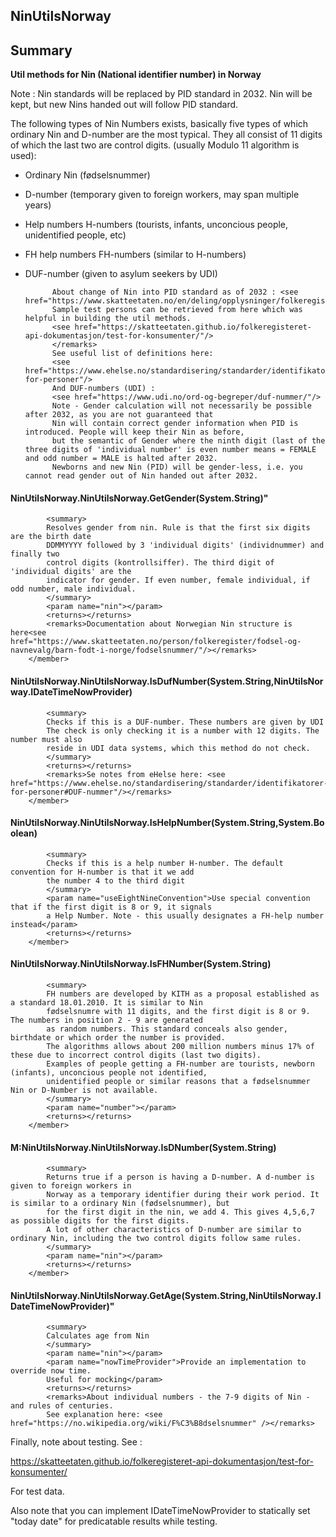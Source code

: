 ﻿## NinUtilsNorway


## Summary 
**Util methods for Nin (National identifier number) in Norway** 

Note : Nin standards will be replaced by PID standard in 2032. Nin will be kept, but new 
Nins handed out will follow PID standard. 

The following types of Nin Numbers exists, basically five types of which ordinary Nin and 
D-number are the most typical. They all consist of 11 digits of which the last two are control 
digits. (usually Modulo 11 algorithm is used): 

- Ordinary Nin (fødselsnummer) 
- D-number (temporary given to foreign workers, may span multiple years) 
- Help numbers H-numbers (tourists, infants, unconcious people, unidentified people, etc)
- FH help numbers FH-numbers (similar to H-numbers)
- DUF-number (given to asylum seekers by UDI)

            About change of Nin into PID standard as of 2032 : <see href="https://www.skatteetaten.no/en/deling/opplysninger/folkeregisteropplysninger/pid/"/>
            Sample test persons can be retrieved from here which was helpful in building the util methods.
            <see href="https://skatteetaten.github.io/folkeregisteret-api-dokumentasjon/test-for-konsumenter/"/>
            </remarks>
            See useful list of definitions here: 
            <see href="https://www.ehelse.no/standardisering/standarder/identifikatorer-for-personer"/>
            And DUF-numbers (UDI) : 
            <see href="https://www.udi.no/ord-og-begreper/duf-nummer/"/>
            Note - Gender calculation will not necessarily be possible after 2032, as you are not guaranteed that 
            Nin will contain correct gender information when PID is introduced. People will keep their Nin as before, 
            but the semantic of Gender where the ninth digit (last of the three digits of 'individual number' is even number means = FEMALE and odd number = MALE is halted after 2032.
            Newborns and new Nin (PID) will be gender-less, i.e. you cannot read gender out of Nin handed out after 2032. 

####  NinUtilsNorway.NinUtilsNorway.GetGender(System.String)"
            <summary>
            Resolves gender from nin. Rule is that the first six digits are the birth date
            DDMMYYYY followed by 3 'individual digits' (individnummer) and finally two
            control digits (kontrollsiffer). The third digit of 'individual digits' are the 
            indicator for gender. If even number, female individual, if odd number, male individual.
            </summary>
            <param name="nin"></param>
            <returns></returns>
            <remarks>Documentation about Norwegian Nin structure is here<see href="https://www.skatteetaten.no/person/folkeregister/fodsel-og-navnevalg/barn-fodt-i-norge/fodselsnummer/"/></remarks>
        </member>
#### NinUtilsNorway.NinUtilsNorway.IsDufNumber(System.String,NinUtilsNorway.IDateTimeNowProvider)
            <summary>
            Checks if this is a DUF-number. These numbers are given by UDI 
            The check is only checking it is a number with 12 digits. The number must also 
            reside in UDI data systems, which this method do not check.
            </summary>
            <returns></returns>
            <remarks>Se notes from eHelse here: <see href="https://www.ehelse.no/standardisering/standarder/identifikatorer-for-personer#DUF-nummer"/></remarks>
        </member>
####  NinUtilsNorway.NinUtilsNorway.IsHelpNumber(System.String,System.Boolean)
            <summary>
            Checks if this is a help number H-number. The default convention for H-number is that it we add 
            the number 4 to the third digit 
            </summary>
            <param name="useEightNineConvention">Use special convention that if the first digit is 8 or 9, it signals 
            a Help Number. Note - this usually designates a FH-help number instead</param>
            <returns></returns>
        </member>
#### NinUtilsNorway.NinUtilsNorway.IsFHNumber(System.String)
            <summary>
            FH numbers are developed by KITH as a proposal established as a standard 18.01.2010. It is similar to Nin 
            fødselsnumre with 11 digits, and the first digit is 8 or 9. The numbers in position 2 - 9 are generated
            as random numbers. This standard conceals also gender, birthdate or which order the number is provided.
            The algorithms allows about 200 million numbers minus 17% of these due to incorrect control digits (last two digits). 
            Examples of people getting a FH-number are tourists, newborn (infants), unconcious people not identified, 
            unidentified people or similar reasons that a fødselsnummer Nin or D-Number is not available. 
            </summary>
            <param name="number"></param>
            <returns></returns>
        </member>
#### M:NinUtilsNorway.NinUtilsNorway.IsDNumber(System.String)
            <summary>
            Returns true if a person is having a D-number. A d-number is given to foreign workers in 
            Norway as a temporary identifier during their work period. It is similar to a ordinary Nin (fødselsnummer), but 
            for the first digit in the nin, we add 4. This gives 4,5,6,7 as possible digits for the first digits.
            A lot of other characteristics of D-number are similar to ordinary Nin, including the two control digits follow same rules.
            </summary>
            <param name="nin"></param>
            <returns></returns>
        </member>

#### NinUtilsNorway.NinUtilsNorway.GetAge(System.String,NinUtilsNorway.IDateTimeNowProvider)"
            <summary>
            Calculates age from Nin
            </summary>
            <param name="nin"></param>
            <param name="nowTimeProvider">Provide an implementation to override now time. 
            Useful for mocking</param>
            <returns></returns>
            <remarks>About individual numbers - the 7-9 digits of Nin - and rules of centuries. 
            See explanation here: <see href="https://no.wikipedia.org/wiki/F%C3%B8dselsnummer" /></remarks>


Finally, note about testing. See : 

https://skatteetaten.github.io/folkeregisteret-api-dokumentasjon/test-for-konsumenter/

For test data.

Also note that you can implement IDateTimeNowProvider to statically set "today date" for predicatable results while testing.  